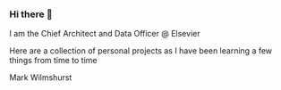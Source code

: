 ### Hi there 👋

I am the Chief Architect and Data Officer @ Elsevier

Here are a collection of personal projects as I have been learning a few things from time to time

Mark Wilmshurst

